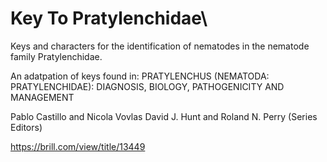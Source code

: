 # Key To Pratylenchidae\

Keys and characters for the identification of nematodes in the  nematode family Pratylenchidae.

An adatpation of keys found in:
PRATYLENCHUS (NEMATODA:
PRATYLENCHIDAE): DIAGNOSIS, BIOLOGY,
PATHOGENICITY AND MANAGEMENT

Pablo Castillo and Nicola Vovlas
David J. Hunt and Roland N. Perry (Series Editors)

https://brill.com/view/title/13449
